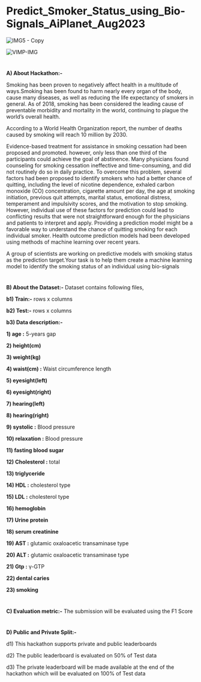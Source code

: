 # Predict_Smoker_Status_using_Bio-Signals_AiPlanet_Aug2023
![IMG5 - Copy](https://github.com/aniiketbarphe/Predict_Smoker_Status_using_Bio-Signals_AiPlanet_Aug2023/assets/84449238/ebc98351-39c1-418c-935b-b40d457f5e7f)

![VIMP-IMG](https://github.com/aniiketbarphe/Predict_Smoker_Status_using_Bio-Signals_AiPlanet_Aug2023/assets/84449238/ebe5ee19-f6da-4e0d-91a2-c91c2ebd73a6)

#
**A) About Hackathon:-**

Smoking has been proven to negatively affect health in a multitude of ways.Smoking has been found to harm nearly every organ of the body, cause many diseases, as well as reducing the life expectancy of smokers in general. As of 2018, smoking has been considered the leading cause of preventable morbidity and mortality in the world, continuing to plague the world’s overall health.

According to a World Health Organization report, the number of deaths caused by smoking will reach 10 million by 2030.

Evidence-based treatment for assistance in smoking cessation had been proposed and promoted. however, only less than one third of the participants could achieve the goal of abstinence. Many physicians found counseling for smoking cessation ineffective and time-consuming, and did not routinely do so in daily practice. To overcome this problem, several factors had been proposed to identify smokers who had a better chance of quitting, including the level of nicotine dependence, exhaled carbon monoxide (CO) concentration, cigarette amount per day, the age at smoking initiation, previous quit attempts, marital status, emotional distress, temperament and impulsivity scores, and the motivation to stop smoking. However, individual use of these factors for prediction could lead to conflicting results that were not straightforward enough for the physicians and patients to interpret and apply. Providing a prediction model might be a favorable way to understand the chance of quitting smoking for each individual smoker. Health outcome prediction models had been developed using methods of machine learning over recent years.

A group of scientists are working on predictive models with smoking status as the prediction target.Your task is to help them create a machine learning model to identify the smoking status of an individual using bio-signals
#
**B) About the Dataset:-** Dataset contains following files,

**b1) Train:-**  rows x  columns

**b2) Test:-**  rows x  columns

**b3) Data description:-**

**1) age :** 5-years gap

**2) height(cm)**

**3) weight(kg)**

**4) waist(cm) :** Waist circumference length

**5) eyesight(left)**

**6) eyesight(right)**

**7) hearing(left)**

**8) hearing(right)**

**9) systolic :** Blood pressure

**10) relaxation :** Blood pressure

**11) fasting blood sugar**

**12) Cholesterol :** total

**13) triglyceride**

**14) HDL :** cholesterol type

**15) LDL :** cholesterol type

**16) hemoglobin**

**17) Urine protein**

**18) serum creatinine**

**19) AST :** glutamic oxaloacetic transaminase type

**20) ALT :** glutamic oxaloacetic transaminase type

**21) Gtp :** γ-GTP

**22) dental caries**

**23) smoking**
#
**C) Evaluation metric:-** The submission will be evaluated using the F1 Score
#
**D) Public and Private Split:-**

d1) This hackathon supports private and public leaderboards

d2) The public leaderboard is evaluated on 50% of Test data

d3) The private leaderboard will be made available at the end of the hackathon which will be evaluated on 100% of Test data
